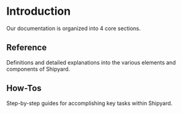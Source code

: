 # Introduction

Our documentation is organized into 4 core sections.

## Reference

Definitions and detailed explanations into the various elements and components of Shipyard.

## How-Tos

Step-by-step guides for accomplishing key tasks within Shipyard.

